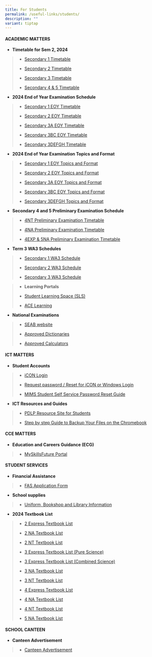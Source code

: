 ```yaml
---
title: For Students
permalink: /useful-links/students/
description: ""
variant: tiptap
---
```

<h4><strong>ACADEMIC MATTERS</strong></h4>
<p></p>
<ul data-tight="true" class="tight">
<li>
<p><strong>Timetable for Sem 2, 2024</strong>
</p>
</li>
</ul>
<blockquote>
<ul data-tight="true" class="tight">
<li>
<p><a href="https://drive.google.com/file/d/1utm2Jb0Dwi7hBI72lhr36u6XTX6N20jm/view?usp=drive_link" rel="noopener noreferrer nofollow" target="_blank">Secondary 1 Timetable</a>
</p>
</li>
<li>
<p><a href="https://drive.google.com/file/d/1OY_PQZZiZTHdhYFz4s2AoQHgNwx8-J0C/view?usp=sharing" rel="noopener noreferrer nofollow" target="_blank">Secondary 2 Timetable</a>
</p>
</li>
<li>
<p><a href="https://drive.google.com/file/d/12G9P5xVNUTAGKeev2QW2l_e0OfdcIRo1/view?usp=sharing" rel="noopener noreferrer nofollow" target="_blank">Secondary 3 Timetable</a>
</p>
</li>
<li>
<p><a href="https://drive.google.com/file/d/14xcCdAlY7ZIIbJTc_cXI5VuSId1NLPVb/view?usp=sharing" rel="noopener noreferrer nofollow" target="_blank">Secondary 4 &amp; 5 Timetable</a>
</p>
</li>
</ul>
</blockquote>
<ul data-tight="true" class="tight">
<li>
<p><strong>2024 End of Year Examination Schedule</strong>
</p>
</li>
</ul>
<blockquote>
<ul data-tight="true" class="tight">
<li>
<p><a href="/files/Useful Links/Students/Examinations/2024_Secondary_1_EYE_Timetable.pdf" rel="noopener nofollow" target="_blank">Secondary 1 EOY Timetable</a>
</p>
</li>
<li>
<p><a href="/files/Useful Links/Students/Examinations/2024_Secondary_2_EYE_Timetable.pdf" rel="noopener nofollow" target="_blank">Secondary 2 EOY Timetable</a>
</p>
</li>
<li>
<p><a href="/files/Useful Links/Students/Examinations/2024_Secondary_3T_EYE_Timetable.pdf" rel="noopener nofollow" target="_blank">Secondary 3A EOY Timetable</a>
</p>
</li>
<li>
<p><a href="/files/Useful Links/Students/Examinations/2024_Secondary_3NA_EYE_Timetable.pdf" rel="noopener nofollow" target="_blank">Secondary 3BC EOY Timetable</a>
</p>
</li>
<li>
<p><a href="/files/Useful Links/Students/Examinations/2024_Secondary_3E_EYE_Timetable.pdf" rel="noopener nofollow" target="_blank">Secondary 3DEFGH Timetable</a>
</p>
</li>
</ul>
</blockquote>
<ul data-tight="true" class="tight">
<li>
<p><strong>2024 End of Year Examination Topics and Format</strong>
</p>
</li>
</ul>
<blockquote>
<ul data-tight="true" class="tight">
<li>
<p><a href="/files/Useful Links/Students/Examinations/2024_End_of_Year_Examination_Topics_and_Format_Sec_1.pdf" rel="noopener nofollow" target="_blank">Secondary 1 EOY Topics and Format</a>
</p>
</li>
<li>
<p><a href="/files/Useful Links/Students/Examinations/2024_End_of_Year_Examination_Topics_and_Format_Sec_2.pdf" rel="noopener nofollow" target="_blank">Secondary 2 EOY Topics and Format</a>
</p>
</li>
<li>
<p><a href="/files/Useful Links/Students/Examinations/2024_End_of_Year_Examination_Topics_and_Format_Sec_3NT.pdf" rel="noopener nofollow" target="_blank">Secondary 3A EOY Topics and Format</a>
</p>
</li>
<li>
<p><a href="/files/Useful Links/Students/Examinations/2024_End_of_Year_Examination_Topics_and_Format_Sec_3NA.pdf" rel="noopener nofollow" target="_blank">Secondary 3BC EOY Topics and Format</a>
</p>
</li>
<li>
<p><a href="/files/Useful Links/Students/Examinations/2024_End_of_Year_Examination_Topics_and_Format_Sec_3Exp.pdf" rel="noopener nofollow" target="_blank">Secondary 3DEFGH Topics and Format</a>
</p>
</li>
</ul>
</blockquote>
<ul data-tight="true" class="tight">
<li>
<p><strong>Secondary 4 and 5 Preliminary Examination Schedule</strong>
</p>
</li>
</ul>
<blockquote>
<ul data-tight="true" class="tight">
<li>
<p><a href="/files/Useful Links/Students/Examinations/2024_Secondary_4NT_Preliminary_Examination_Timetable.pdf" rel="noopener noreferrer nofollow" target="_blank">4NT Preliminary Examination Timetable</a>
</p>
</li>
<li>
<p><a href="/files/Useful Links/Students/Examinations/2024_Secondary_4NA_Preliminary_Examination_Timetable__Part_1_and_2_.pdf" rel="noopener noreferrer nofollow" target="_blank">4NA Preliminary Examination Timetable</a>
</p>
</li>
<li>
<p><a href="/files/Useful Links/Students/Examinations/2024_Secondary_4EXP_Preliminary_Examination_Timetable.pdf" rel="noopener noreferrer nofollow" target="_blank">4EXP &amp; 5NA Preliminary Examination Timetable</a>
</p>
</li>
</ul>
</blockquote>
<ul data-tight="true" class="tight">
<li>
<p><strong>Term 3 WA3 Schedules</strong>
</p>
</li>
</ul>
<blockquote>
<ul data-tight="true" class="tight">
<li>
<p><a href="/files/Useful Links/Students/Weighted Assessments/2024_WA3_S1_Schedule_2_Jul.pdf" rel="noopener noreferrer nofollow" target="_blank">Secondary 1 WA3 Schedule</a>
</p>
</li>
<li>
<p><a href="/files/Useful Links/Students/Weighted Assessments/2024_WA3_S2_Schedule_2_Jul.pdf" rel="noopener noreferrer nofollow" target="_blank">Secondary 2 WA3 Schedule</a>
</p>
</li>
<li>
<p><a href="/files/Useful Links/Students/Weighted Assessments/2024_wa3_s3_schedule_3_jul.pdf" rel="noopener noreferrer nofollow" target="_blank">Secondary 3 WA3 Schedule</a>
</p>
</li>
</ul>
</blockquote>
<blockquote>
<ul data-tight="true" class="tight">
<li>
<p><strong>Learning Portals</strong>
</p>
</li>
</ul>
<ul data-tight="true" class="tight">
<li>
<p><a href="https://vle.learning.moe.edu.sg/login" rel="noopener noreferrer nofollow" target="_blank">Student Learning Space (SLS)</a>
</p>
</li>
<li>
<p><a href="https://www.ace-learning.com/" rel="noopener noreferrer nofollow" target="_blank">ACE Learning</a>
</p>
</li>
</ul>
</blockquote>
<ul data-tight="true" class="tight">
<li>
<p><strong>National Examinations</strong>
</p>
</li>
</ul>
<blockquote>
<ul data-tight="true" class="tight">
<li>
<p><a href="https://www.seab.gov.sg/" rel="noopener noreferrer nofollow" target="_blank">SEAB website</a>
</p>
</li>
<li>
<p><a href="https://www.seab.gov.sg/home/examinations/approved-dictionaries" rel="noopener noreferrer nofollow" target="_blank">Approved Dictionaries</a>
</p>
</li>
<li>
<p><a href="/files/Useful%20Links/Students/Students/GuidelinesCalculators.pdf" rel="noopener noreferrer nofollow" target="_blank">Approved Calculators</a>
</p>
</li>
</ul>
</blockquote>
<h4><strong>ICT MATTERS</strong></h4>
<ul data-tight="true" class="tight">
<li>
<p><strong>Student Accounts</strong>
</p>
</li>
</ul>
<blockquote>
<ul data-tight="true" class="tight">
<li>
<p><a href="https://workspace.google.com/dashboard" rel="noopener noreferrer nofollow" target="_blank">iCON Login</a>
</p>
</li>
<li>
<p><a href="https://form.gov.sg/658cb72e34123000115fcb83" rel="noopener noreferrer nofollow" target="_blank">Request password / Reset for iCON or Windows Login</a>
</p>
</li>
<li>
<p><a href="/files/Useful%20Links/Students/Students/mims%20student%20self%20service%20password%20reset%20guide.pdf" rel="noopener noreferrer nofollow" target="_blank">MIMS Student Self Service Password Reset Guide</a>
</p>
</li>
</ul>
</blockquote>
<ul data-tight="true" class="tight">
<li>
<p><strong>ICT Resources and Guides</strong>
</p>
</li>
</ul>
<blockquote>
<ul data-tight="true" class="tight">
<li>
<p><a href="https://sites.google.com/moe.edu.sg/chijsjcpdlp/for-student?authuser=0" rel="noopener noreferrer nofollow" target="_blank">PDLP Resource Site for Students</a>
</p>
</li>
<li>
<p><a href="/files/Useful Links/Students/Students/Step_by_step_Guide_to_Backup_Your_Files_on_the_Chromebook.pdf" rel="noopener noreferrer nofollow" target="_blank">Step by step Guide to Backup Your Files on the Chromebook</a>
</p>
</li>
</ul>
</blockquote>
<h4><strong>CCE MATTERS</strong></h4>
<ul data-tight="true" class="tight">
<li>
<p><strong>Education and Careers Guidance (ECG)</strong>
</p>
</li>
</ul>
<blockquote>
<ul data-tight="true" class="tight">
<li>
<p><a href="https://www.myskillsfuture.gov.sg/content/student/en/secondary.html" rel="noopener noreferrer nofollow" target="_blank">MySkillsFuture Portal</a>
</p>
</li>
</ul>
</blockquote>
<h4><strong>STUDENT SERVICES</strong></h4>
<ul data-tight="true" class="tight">
<li>
<p><strong>Financial Assistance</strong>
</p>
</li>
</ul>
<blockquote>
<ul data-tight="true" class="tight">
<li>
<p><a href="/files/Useful%20Links/Financial%20Assistance/MOE%20FAS%20Application%20Form%20Oct%202022.pdf" rel="noopener noreferrer nofollow" target="_blank">FAS Application Form</a>
</p>
</li>
</ul>
</blockquote>
<ul data-tight="true" class="tight">
<li>
<p><strong>School supplies</strong>
</p>
</li>
</ul>
<blockquote>
<ul data-tight="true" class="tight">
<li>
<p><a href="/useful-links/student-services/" rel="noopener noreferrer nofollow" target="_blank">Uniform, Bookshop and Library Information</a>
</p>
</li>
</ul>
</blockquote>
<ul data-tight="true" class="tight">
<li>
<p><strong>2024 Textbook List</strong>
</p>
</li>
</ul>
<blockquote>
<ul data-tight="true" class="tight">
<li>
<p><a href="/files/Useful%20Links/Student%20Services/Booklist/2e%20textbook%20list%202024.pdf" rel="noopener noreferrer nofollow" target="_blank">2 Express Textbook List</a>
</p>
</li>
<li>
<p><a href="/files/Useful%20Links/Student%20Services/Booklist/2na%20textbook%20list%202024.pdf" rel="noopener noreferrer nofollow" target="_blank">2 NA Textbook List</a>
</p>
</li>
<li>
<p><a href="/files/Useful%20Links/Student%20Services/Booklist/2nt%20textbook%20list%202024.pdf" rel="noopener noreferrer nofollow" target="_blank">2 NT Textbook List</a>
</p>
</li>
<li>
<p><a href="/files/Useful%20Links/Student%20Services/Booklist/3e%20pure%20sci%20textbook%20list%202024.pdf" rel="noopener noreferrer nofollow" target="_blank">3 Express Textbook List (Pure Science)</a>
</p>
</li>
<li>
<p><a href="/files/Useful%20Links/Student%20Services/Booklist/3e%20combined%20sci%20textbook%20list%202024.pdf" rel="noopener noreferrer nofollow" target="_blank">3 Express Textbook List (Combined Science)</a>
</p>
</li>
<li>
<p><a href="/files/Useful%20Links/Student%20Services/Booklist/3na%20textbook%20list%202024.pdf" rel="noopener noreferrer nofollow" target="_blank">3 NA Textbook List</a>
</p>
</li>
<li>
<p><a href="/files/Useful%20Links/Student%20Services/Booklist/3nt%20textbook%20list%202024.pdf" rel="noopener noreferrer nofollow" target="_blank">3 NT Textbook List</a>
</p>
</li>
<li>
<p><a href="/files/Useful%20Links/Student%20Services/Booklist/4e%20textbook%20list%202024.pdf" rel="noopener noreferrer nofollow" target="_blank">4 Express Textbook List</a>
</p>
</li>
<li>
<p><a href="/files/Useful%20Links/Student%20Services/Booklist/4na%20textbook%20list%202024.pdf" rel="noopener noreferrer nofollow" target="_blank">4 NA Textbook List</a>
</p>
</li>
<li>
<p><a href="/files/Useful%20Links/Student%20Services/Booklist/4nt%20textbook%20list%202024.pdf" rel="noopener noreferrer nofollow" target="_blank">4 NT Textbook List</a>
</p>
</li>
<li>
<p><a href="/files/Useful%20Links/Student%20Services/Booklist/5na%20textbook%20list%202024.pdf" rel="noopener noreferrer nofollow" target="_blank">5 NA Textbook List</a>
</p>
</li>
</ul>
</blockquote>
<h4><strong>SCHOOL CANTEEN</strong></h4>
<ul data-tight="true" class="tight">
<li>
<p><strong>Canteen Advertisement</strong>
</p>
</li>
</ul>
<blockquote>
<ul data-tight="true" class="tight">
<li>
<p><a href="/canteen-advertisement/" rel="noopener noreferrer nofollow" target="_blank">Canteen Advertisement</a>
</p>
</li>
</ul>
</blockquote>
<p></p>